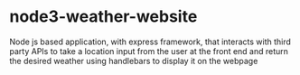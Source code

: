 # node3-weather-website
Node js based application, with express framework, that interacts with third party APIs to take a location input from the user at the front end and return the desired weather using handlebars to display it on the webpage
